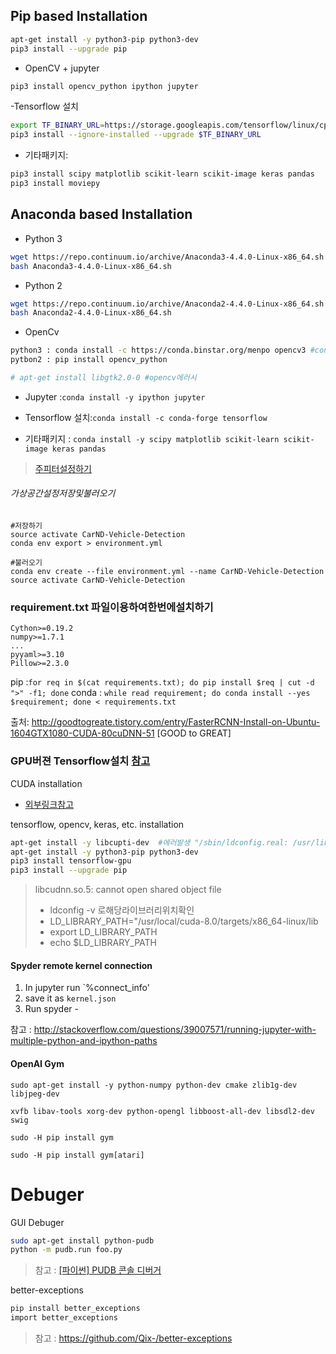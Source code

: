 ## Pip based Installation

```bash
apt-get install -y python3-pip python3-dev
pip3 install --upgrade pip
```
- OpenCV + jupyter
```bash
pip3 install opencv_python ipython jupyter
```

-Tensorflow 설치
```bash
export TF_BINARY_URL=https://storage.googleapis.com/tensorflow/linux/cpu/tensorflow-0.12.1-cp34-cp34m-linux_x86_64.whl
pip3 install --ignore-installed --upgrade $TF_BINARY_URL
```

- 기타패키지:
```bash
pip3 install scipy matplotlib scikit-learn scikit-image keras pandas
pip3 install moviepy
```

## Anaconda based Installation

- Python 3
```bash
wget https://repo.continuum.io/archive/Anaconda3-4.4.0-Linux-x86_64.sh
bash Anaconda3-4.4.0-Linux-x86_64.sh 
```
- Python 2
```bash
wget https://repo.continuum.io/archive/Anaconda2-4.4.0-Linux-x86_64.sh
bash Anaconda2-4.4.0-Linux-x86_64.sh 
```

- OpenCv 
```bash
python3 : conda install -c https://conda.binstar.org/menpo opencv3 #conda install -c menpo opencv3=3.2.0
pytbon2 : pip install opencv_python

# apt-get install libgtk2.0-0 #opencv에러시
```
- Jupyter :`conda install -y ipython jupyter`

- Tensorflow 설치:`conda install -c conda-forge tensorflow`

- 기타패키지 : `conda install -y scipy matplotlib scikit-learn scikit-image keras pandas `

> [주피터설정하기](https://github.com/adioshun/Blog_Jekyll/blob/master/2017-07-18_Jupyter_Installation.md)

###### 가상공간설정저장및불러오기

```
#저장하기
source activate CarND-Vehicle-Detection
conda env export > environment.yml

#불러오기
conda env create --file environment.yml --name CarND-Vehicle-Detection
source activate CarND-Vehicle-Detection
```

### requirement.txt 파일이용하여한번에설치하기

```
Cython>=0.19.2
numpy>=1.7.1
...
pyyaml>=3.10
Pillow>=2.3.0
```


pip :`for req in $(cat requirements.txt); do pip install $req | cut -d ">" -f1; done`
conda : `while read requirement; do conda install --yes $requirement; done < requirements.txt`

출처: http://goodtogreate.tistory.com/entry/FasterRCNN-Install-on-Ubuntu-1604GTX1080-CUDA-80cuDNN-51 [GOOD to GREAT]


### GPU버젼 Tensorflow설치 [참고](http://goodtogreate.tistory.com/entry/TensorFlow-GPU-%EB%B2%84%EC%A0%84-%EC%9A%B0%EB%B6%84%ED%88%AC-1604%EC%97%90-%EC%84%A4%EC%B9%98-%ED%95%98%EA%B8%B0)

CUDA installation
- [외부링크참고](https://github.com/adioshun/Blog_Jekyll/blob/master/2017-07-18-CUDA_CuDNN_Installation.md)


tensorflow, opencv, keras, etc. installation

```bash
apt-get install -y libcupti-dev  #에러발생 "/sbin/ldconfig.real: /usr/lib/nvidia-375/libEGL.so.1 is not a symbolic link"
apt-get install -y python3-pip python3-dev
pip3 install tensorflow-gpu
pip3 install --upgrade pip
```

> libcudnn.so.5: cannot open shared object file 
> - ldconfig -v 로해당라이브러리위치확인
> - LD_LIBRARY_PATH="/usr/local/cuda-8.0/targets/x86_64-linux/lib
> - export LD_LIBRARY_PATH
> - echo $LD_LIBRARY_PATH

#### Spyder remote kernel connection
1. In jupyter run `%connect_info'
2. save it as `kernel.json`
3. Run spyder -

참고 : http://stackoverflow.com/questions/39007571/running-jupyter-with-multiple-python-and-ipython-paths


#### OpenAI Gym

```
sudo apt-get install -y python-numpy python-dev cmake zlib1g-dev libjpeg-dev 

xvfb libav-tools xorg-dev python-opengl libboost-all-dev libsdl2-dev swig

sudo -H pip install gym

sudo -H pip install gym[atari]

```
# Debuger 

GUI Debuger
```bash
sudo apt-get install python-pudb
python -m pudb.run foo.py
```

> 참고 : [[파이썬] PUDB 콘솔 디버거](http://egloos.zum.com/mcchae/v/10918232)

better-exceptions
```bash
pip install better_exceptions
import better_exceptions
```
> 참고 : https://github.com/Qix-/better-exceptions







